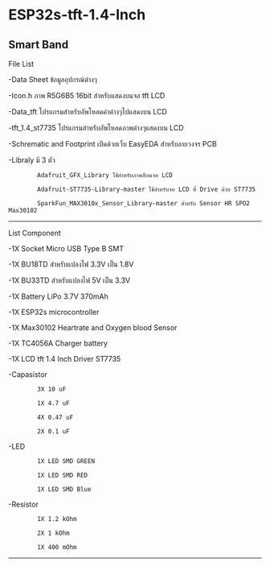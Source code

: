 # ESP32s-tft-1.4-Inch
Smart Band
---------------------------------------------------------------------------------------------------------------------------------

File List

-Data Sheet ข้อมูลอุปกรณ์ต่างๆ

-Icon.h ภาพ R5G6B5 16bit สำหรับแสดงบนจอ tft LCD

-Data_tft โปรแกรมสำหรับอัพโหลดค่าต่างๆไปแสดงบน LCD

-tft_1.4_st7735 โปรแกรมสำหรับอัพโหลดภาพต่างๆแสดงบน LCD

-Schrematic and Footprint เปิดด้วยเว็บ EasyEDA สำหรับลายวงจร PCB

-Libraly มี 3 ตัว

            Adafruit_GFX_Library ใช้สำหรับภาพสีบนจอ LCD
    
            Adafruit-ST7735-Library-master ใช้สำหรับจอ LCD ที่ Drive ด้วย ST7735
    
            SparkFun_MAX3010x_Sensor_Library-master สำหรับ Sensor HR SPO2 Max30102

---------------------------------------------------------------------------------------------------------------------------------

List Component

-1X Socket Micro USB Type B SMT

-1X BU18TD สำหรับแปลงไฟ 3.3V เป็น 1.8V

-1X BU33TD สำหรับแปลงไฟ 5V เป็น 3.3V

-1X Battery LiPo 3.7V 370mAh 

-1X ESP32s microcontroller

-1X Max30102 Heartrate and Oxygen blood Sensor

-1X TC4056A Charger battery

-1X LCD tft 1.4 Inch Driver ST7735

-Capasistor
  
            3X 10 uF
    
            1X 4.7 uF
    
            4X 0.47 uF
    
            2X 0.1 uF

-LED

            1X LED SMD GREEN

            1X LED SMD RED
            
            1X LED SMD Blue

-Resistor
    
            1X 1.2 kOhm
    
            2X 1 kOhm
    
            1X 400 mOhm
    
---------------------------------------------------------------------------------------------------------------------------------
